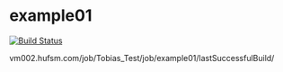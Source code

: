 # example01
[![Build Status](vm002.hufsm.com/job/Tobias_Test/job/example01/badge/icon)](vm002.hufsm.com/job/Tobias_Test/job/example01/)

vm002.hufsm.com/job/Tobias_Test/job/example01/lastSuccessfulBuild/